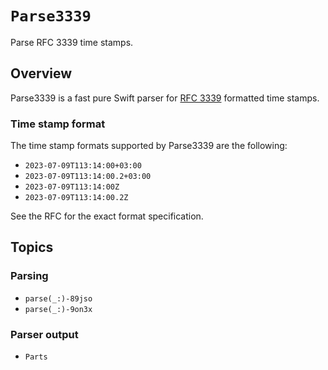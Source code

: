 # ``Parse3339``

Parse RFC 3339 time stamps.

## Overview

Parse3339 is a fast pure Swift parser for [RFC 3339] formatted time stamps. 

[RFC 3339]: https://www.rfc-editor.org/rfc/rfc3339

### Time stamp format

The time stamp formats supported by Parse3339 are the following:

- `2023-07-09T113:14:00+03:00`
- `2023-07-09T113:14:00.2+03:00`
- `2023-07-09T113:14:00Z`
- `2023-07-09T113:14:00.2Z`

See the RFC for the exact format specification.

## Topics

### Parsing

- ``parse(_:)-89jso``
- ``parse(_:)-9on3x``

### Parser output

- ``Parts``
